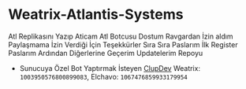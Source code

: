 # Weatrix-Atlantis-Systems

Atl Replikasını Yazıp Aticam Atl Botcusu Dostum Ravgardan İzin aldım Paylaşmama İzin Verdiği İçin Teşekkürler
Sıra Sıra Paslarım İlk Register Paslarım Ardından Diğerlerine Geçerim Updatelerim Repoyu










* Sunucuya Özel Bot Yaptırmak İsteyen [ClupDev](https://discord.gg/M4eUed6tF2) Weatrix: `1003950576800899083`, Elchavo: `1067476859933179954`
